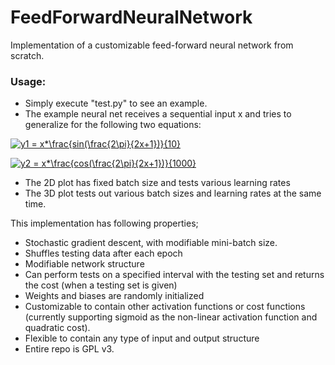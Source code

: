 # FeedForwardNeuralNetwork

Implementation of a customizable feed-forward neural network from scratch.


### Usage:
* Simply execute "test.py" to see an example.
* The example neural net receives a sequential input x and tries to generalize for the following two equations:

<a href="https://www.codecogs.com/eqnedit.php?latex=y1&space;=&space;x*\frac{sin(\frac{2\pi}{2x&plus;1})}{10}" target="_blank"><img src="https://latex.codecogs.com/gif.latex?y1&space;=&space;x*\frac{sin(\frac{2\pi}{2x&plus;1})}{10}" title="y1 = x*\frac{sin(\frac{2\pi}{2x+1})}{10}" /></a>

<a href="https://www.codecogs.com/eqnedit.php?latex=y2&space;=&space;x*\frac{cos(\frac{2\pi}{2x&plus;1})}{1000}" target="_blank"><img src="https://latex.codecogs.com/gif.latex?y2&space;=&space;x*\frac{cos(\frac{2\pi}{2x&plus;1})}{1000}" title="y2 = x*\frac{cos(\frac{2\pi}{2x+1})}{1000}" /></a>

* The 2D plot has fixed batch size and tests various learning rates
* The 3D plot tests out various batch sizes and learning rates at the same time.

This implementation has following properties;

* Stochastic gradient descent, with modifiable mini-batch size.
* Shuffles testing data after each epoch
* Modifiable network structure
* Can perform tests on a specified interval with the testing set and returns the cost (when a testing set is given)
* Weights and biases are randomly initialized
* Customizable to contain other activation functions or cost functions (currently supporting sigmoid as the non-linear activation function and quadratic cost).
* Flexible to contain any type of input and output structure
* Entire repo is GPL v3.